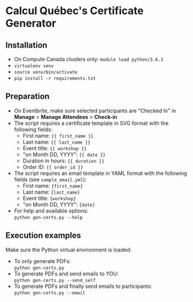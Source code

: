 # Calcul Québec's Certificate Generator

## Installation
* On Compute Canada clusters only: `module load python/3.6.3`
* `virtualenv venv`
* `source venv/bin/activate`
* `pip install -r requirements.txt`

## Preparation
* On Eventbrite, make sure selected participants are "Checked In" in **Manage** > **Manage Attendees** > **Check-in**
* The script requires a certificate template in SVG format with the following fields:
  - First name: `{{ first_name }}`
  - Last name: `{{ last_name }}`
  - Event title: `{{ workshop }}`
  - "on Month DD, YYYY": `{{ date }}`
  - Duration in hours: `{{ duration }}`
  - Order ID: `{{ order_id }}`
* The script requires an email template in YAML format with the following fields (see `sample_email.yml`):
  - First name: `{first_name}`
  - Last name: `{last_name}`
  - Event title: `{workshop}`
  - "on Month DD, YYYY": `{date}`
* For help and available options:  
  `python gen-certs.py --help`

## Execution examples
Make sure the Python virtual environment is loaded:
* To only generate PDFs:  
  `python gen-certs.py`
* To generate PDFs and send emails to YOU:  
  `python gen-certs.py --send_self`
* To generate PDFs and finally send emails to participants:  
  `python gen-certs.py --email`
